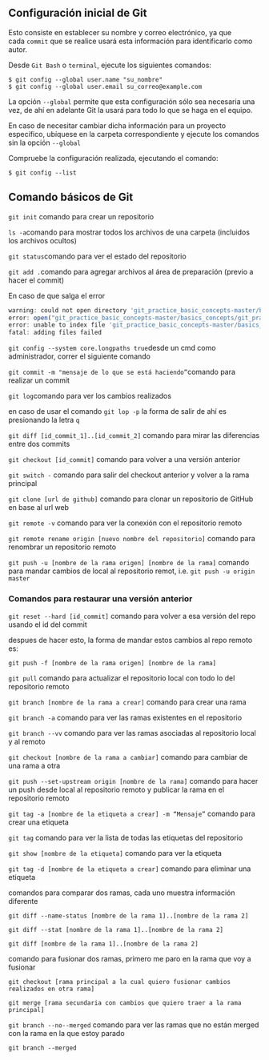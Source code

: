 ## Configuración inicial de Git

Esto consiste en establecer su nombre y correo electrónico, ya que cada `commit` que se realice usará esta información para identificarlo como autor.

Desde `Git Bash` o `terminal`, ejecute los siguientes comandos:

```
$ git config --global user.name "su_nombre"
$ git config --global user.email su_correo@example.com
```

La opción `--global` permite que esta configuración sólo sea necesaria una vez, de ahí en adelante Git la usará para todo lo que se haga en el equipo.

En caso de necesitar cambiar dicha información para un proyecto específico, ubíquese en la carpeta correspondiente y ejecute los comandos sin la opción `--global`

Compruebe la configuración realizada, ejecutando el comando:

```
$ git config --list
```

## Comando básicos de Git

`git init` comando para crear un repositorio 

`ls -a`comando para mostrar todos los archivos de una carpeta (incluidos los archivos ocultos) 

`git status`comando para ver el estado del repositorio  

`git add .`comando para agregar archivos al área de preparación (previo a hacer el commit)  

En caso de que salga el error

```jsx
warning: could not open directory 'git_practice_basic_concepts-master/basics_concepts/git_practice_basic_concepts/recetas/Colombia/': Filename too long
error: open("git_practice_basic_concepts-master/basics_concepts/git_practice_basic_concepts/imagenes/ajiaco.jpg"): Filename too long
error: unable to index file 'git_practice_basic_concepts-master/basics_concepts/git_practice_basic_concepts/imagenes/ajiaco.jpg'
fatal: adding files failed
```

`git config --system core.longpaths true`desde un cmd como administrador, correr el siguiente comando 

`git commit -m "mensaje de lo que se está haciendo”`comando para realizar un commit 

`git log`comando para ver los cambios realizados 

en caso de usar el comando `git lop -p` la forma de salir de ahí es presionando la letra `q`

`git diff [id_commit_1]..[id_commit_2]` comando para mirar las diferencias entre dos commits  

`git checkout [id_commit]` comando para volver a una versión anterior  

`git switch -` comando para salir del checkout anterior y volver a la rama principal 

`git clone [url de github]` comando para clonar un repositorio de GitHub en base al url web 

`git remote -v` comando para ver la conexión con el repositorio remoto

`git remote rename origin [nuevo nombre del repositorio]` comando para renombrar un repositorio remoto

`git push -u [nombre de la rama origen] [nombre de la rama]` comando para mandar cambios de local al repositorio remot, i.e. `git push -u origin master`

### Comandos para restaurar una versión anterior

`git reset --hard [id_commit]` comando para volver a esa versión del repo usando el id del commit  

despues de hacer esto, la forma de mandar estos cambios al repo remoto es:

`git push -f [nombre de la rama origen] [nombre de la rama]`

`git pull` comando para actualizar el repositorio local con todo lo del repositorio remoto

`git branch [nombre de la rama a crear]` comando para crear una rama

`git branch -a` comando para ver las ramas existentes en el repositorio

`git branch --vv` comando para ver las ramas asociadas al repositorio local y al remoto

`git checkout [nombre de la rama a cambiar]` comando para cambiar de una rama a otra

`git push --set-upstream origin [nombre de la rama]` comando para hacer un push desde local al repositorio remoto y publicar la rama en el repositorio remoto

`git tag -a [nombre de la etiqueta a crear] -m “Mensaje”` comando para crear una etiqueta

`git tag` comando para ver la lista de todas las etiquetas del repositorio

`git show [nombre de la etiqueta]` comando para ver la etiqueta

`git tag -d [nombre de la etiqueta a crear]` comando para eliminar una etiqueta 

comandos para comparar dos ramas, cada uno muestra información diferente

`git diff --name-status [nombre de la rama 1]..[nombre de la rama 2]` 

`git diff --stat [nombre de la rama 1]..[nombre de la rama 2]` 

`git diff [nombre de la rama 1]..[nombre de la rama 2]` 

comando para fusionar dos ramas, primero me paro en la rama que voy a fusionar

`git checkout [rama principal a la cual quiero fusionar cambios realizados en otra rama]`

`git merge [rama secundaria con cambios que quiero traer a la rama principal]` 

`git branch --no--merged` comando para ver las ramas que no están merged con la rama en la que estoy parado 

`git branch --merged`